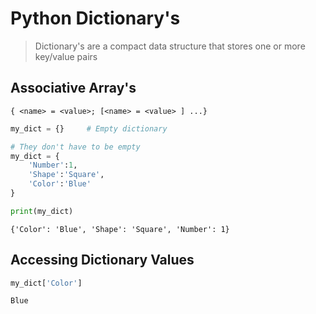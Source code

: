 # Python Dictionary's
>  Dictionary's are a compact data structure that stores one or more key/value pairs
## Associative Array's

```
{ <name> = <value>; [<name> = <value> ] ...}
```

```python
my_dict = {}     # Empty dictionary

# They don't have to be empty
my_dict = {
    'Number':1,
    'Shape':'Square',
    'Color':'Blue'
}

print(my_dict)
```
```output
{'Color': 'Blue', 'Shape': 'Square', 'Number': 1}
```
## Accessing Dictionary Values
```python
my_dict['Color']
```
```output
Blue
```